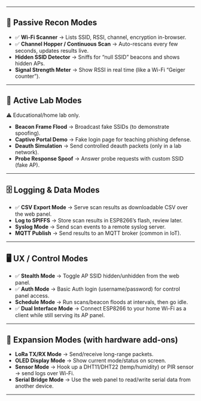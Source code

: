 ------

## 🔎 Passive Recon Modes

- ✅ **Wi-Fi Scanner** → Lists SSID, RSSI, channel, encryption in-browser.
- ✅ **Channel Hopper / Continuous Scan** → Auto-rescans every few seconds, updates results live.
- **Hidden SSID Detector** → Sniffs for “null SSID” beacons and shows hidden APs.
- **Signal Strength Meter** → Show RSSI in real time (like a Wi-Fi “Geiger counter”).

------

## 📡 Active Lab Modes

⚠️ Educational/home lab only.

- **Beacon Frame Flood** → Broadcast fake SSIDs (to demonstrate spoofing).
- **Captive Portal Demo** → Fake login page for teaching phishing defense.
- **Deauth Simulation** → Send controlled deauth packets (only in a lab network).
- **Probe Response Spoof** → Answer probe requests with custom SSID (fake AP).

------

## 🗄️ Logging & Data Modes

- ✅ **CSV Export Mode** → Serve scan results as downloadable CSV over the web panel.
- **Log to SPIFFS** → Store scan results in ESP8266’s flash, review later.
- **Syslog Mode** → Send scan events to a remote syslog server.
- **MQTT Publish** → Send results to an MQTT broker (common in IoT).

------

## 🖥️ UX / Control Modes

- ✅ **Stealth Mode** → Toggle AP SSID hidden/unhidden from the web panel.
- ✅ **Auth Mode** → Basic Auth login (username/password) for control panel access.
- **Schedule Mode** → Run scans/beacon floods at intervals, then go idle.
- ✅ **Dual Interface Mode** → Connect ESP8266 to your home Wi-Fi as a client while still serving its AP panel.

------

## 📶 Expansion Modes (with hardware add-ons)

- **LoRa TX/RX Mode** → Send/receive long-range packets.
- **OLED Display Mode** → Show current mode/status on screen.
- **Sensor Mode** → Hook up a DHT11/DHT22 (temp/humidity) or PIR sensor → send logs over Wi-Fi.
- **Serial Bridge Mode** → Use the web panel to read/write serial data from another device.

------